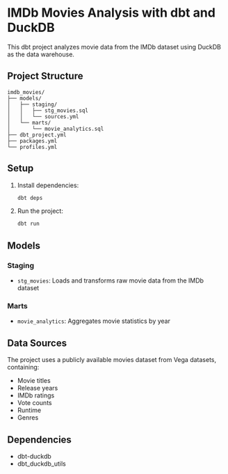 # IMDb Movies Analysis with dbt and DuckDB

This dbt project analyzes movie data from the IMDb dataset using DuckDB as the data warehouse.

## Project Structure

```text
imdb_movies/
├── models/
│   ├── staging/
│   │   ├── stg_movies.sql
│   │   └── sources.yml
│   └── marts/
│       └── movie_analytics.sql
├── dbt_project.yml
├── packages.yml
└── profiles.yml
```

## Setup

1. Install dependencies:

   ```bash
   dbt deps
   ```

2. Run the project:

   ```bash
   dbt run
   ```

## Models

### Staging

- `stg_movies`: Loads and transforms raw movie data from the IMDb dataset

### Marts

- `movie_analytics`: Aggregates movie statistics by year

## Data Sources

The project uses a publicly available movies dataset from Vega datasets, containing:

- Movie titles
- Release years
- IMDb ratings
- Vote counts
- Runtime
- Genres

## Dependencies

- dbt-duckdb
- dbt_duckdb_utils
